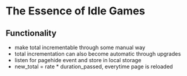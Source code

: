 # The Essence of Idle Games

## Functionality

- make total incrementable through some manual way
- total incrementation can also become automatic through upgrades
- listen for pagehide event and store in local storage
- new_total = rate \* duration_passed, everytime page is reloaded
